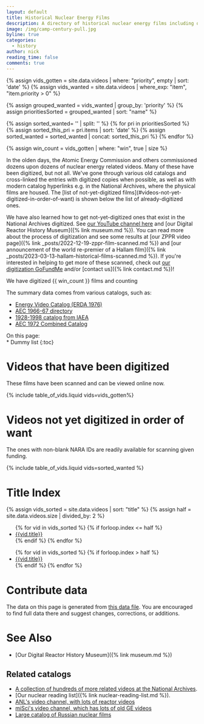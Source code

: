 ```yaml
---
layout: default
title: Historical Nuclear Energy Films
description: A directory of historical nuclear energy films including digitization status and efforts
image: /img/camp-century-pull.jpg
byline: true
categories:
  - history
author: nick
reading_time: false
comments: true
---
```


{% assign vids_gotten = site.data.videos | where: "priority", empty  | sort: 'date' %}
{% assign vids_wanted = site.data.videos | where_exp: "item", "item.priority > 0" %}

{% assign grouped_wanted = vids_wanted | group_by: 'priority' %}
{% assign prioritiesSorted = grouped_wanted | sort: "name" %}

{% assign sorted_wanted= '' | split: '' %}
{% for pri in prioritiesSorted %}
{% assign sorted_this_pri = pri.items | sort: 'date' %}
{% assign sorted_wanted = sorted_wanted | concat: sorted_this_pri %}
{% endfor %}

{% assign win_count = vids_gotten | where: "win", true | size %}

<div class="row">
<div class="col-md-12" markdown="1">
In the olden days, the Atomic Energy Commission and others commissioned dozens
upon dozens of nuclear energy related videos. Many of these have been digitized,
but not all. We've gone through various old catalogs and cross-linked the
entries with digitized copies when possible, as well as with modern catalog
hyperlinks e.g. in the National Archives, where the physical films are housed.
The [list of not-yet-digitized
films](#videos-not-yet-digitized-in-order-of-want) is shown below the list of
already-digitized ones.


We have also learned how to get not-yet-digitized ones that exist in the
National Archives digitized. See [our YouTube channel
here](https://www.youtube.com/@whatisnuclear/videos) and [our Digital Reactor
History Museum]({% link museum.md %}). You can read more about
the process of digitization and see some results at [our ZPPR video page]({%
link _posts/2022-12-19-zppr-film-scanned.md %}) and [our announcement of the
world re-premier of a Hallam film]({% link
_posts/2023-03-13-hallam-historical-films-scanned.md %}). If you're interested
in helping to get more of these scanned, check out [our digitization
GoFundMe](https://www.gofundme.com/f/the-digitization-of-old-nuclear-energy-videos)
and/or [contact us]({% link contact.md %})!

<p class="h3 text-center">We have digitized <span class="hit-counter
font-monospace px-2 bg-dark rounded d-inline-block">{{ win_count }}</span> films
and counting</p>

</div>
</div>

<div class="row">
<div class="col-md-6" markdown="1">
The summary data comes from various catalogs, such as:

- [Energy Video Catalog (ERDA 1976)](https://www.google.com/books/edition/Energy_Films_Catalog/8CKtsJ7XNwcC?hl=en&gbpv=1&dq=%22ATOM+AND+THE+MAN+ON+THE+MOON%22&pg=PA14&printsec=frontcover)
- [AEC 1966-67 directory](https://archive.org/details/combined16mmfilm00usatrich/page/ii/mode/2up)
- [1928-1998 catalog from IAEA](https://inis.iaea.org/records/cz0p1-3tt37)
- [AEC 1972 Combined Catalog](https://www.google.com/books/edition/Combined_Film_Catalog/Tw0JAQAAMAAJ?hl=en&gbpv=1)

</div>
<div class="col-md-6" markdown="1">
On this page:

<div class="" id="tocContents">
<nav id="TableOfContents" class="section-nav text-muted" markdown="1">
<!-- prettier-ignore -->
* Dummy list
{:toc}
</nav>
</div>

</div>
</div>
<div class="row">
<div class="col-md-12" markdown="1">


# Videos that have been digitized

These films have been scanned and can be viewed online now.

{% include table_of_vids.liquid vids=vids_gotten%}

# Videos not yet digitized in order of want

The ones with non-blank NARA IDs are readily available for scanning given funding.

<a id="wantlist"></a>

{% include table_of_vids.liquid vids=sorted_wanted %}

# Title Index

{% assign vids_sorted = site.data.videos | sort: "title" %}
{% assign half = site.data.videos.size | divided_by: 2 %}

<div class="row">
<div class="col-md-6">
<ul>
{% for vid in  vids_sorted %} 
{% if forloop.index <= half %}
<li><a href="#{{ vid.title|slugify }}">{{vid.title}}</a></li>
{% endif %} 
{% endfor %} 
</ul>
</div>
<div class="col-md-6">
<ul>
{% for vid in  vids_sorted %} 
{% if forloop.index > half %}
<li><a href="#{{ vid.title|slugify }}">{{vid.title}}</a></li>
{% endif %}
{% endfor %}
</ul>
</div>
</div>

# Contribute data

The data on this page is generated from <a
href="https://github.com/whatisnuclear/website/blob/master/_data/videos.yml">this
data file</a>. You are encouraged to find full data there and suggest changes,
corrections, or additions.

# See Also

- [Our Digital Reactor History Museum]({% link museum.md %})

## Related catalogs

- [A collection of hundreds of more related videos at the National Archives](https://catalog.archives.gov/search-within/88086).
- [Our nuclear reading list]({% link nuclear-reading-list.md %}).
- [ANL's video channel, with lots of reactor videos](https://www.youtube.com/@ArgonneNuclear/videos)
- [miSci's video channel, which has lots of old GE videos](https://www.youtube.com/@SchdyInventTech/videos)
- [Large catalog of Russian nuclear films](https://www.biblioatom.ru/atomic-age/media/)

</div>
</div>
